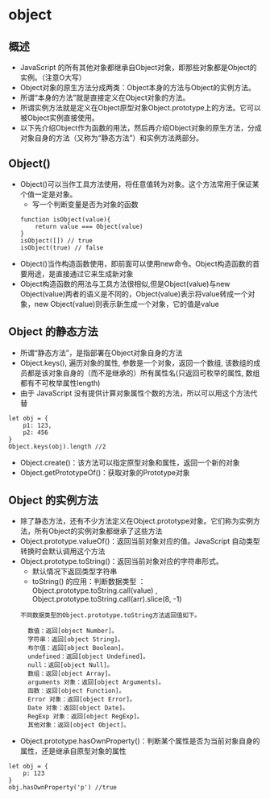 # object

## 概述
- JavaScript 的所有其他对象都继承自Object对象，即那些对象都是Object的实例。（注意O大写）
- Object对象的原生方法分成两类：Object本身的方法与Object的实例方法。
- 所谓“本身的方法”就是直接定义在Object对象的方法。
- 所谓实例方法就是定义在Object原型对象Object.prototype上的方法。它可以被Object实例直接使用。
- 以下先介绍Object作为函数的用法，然后再介绍Object对象的原生方法，分成对象自身的方法（又称为“静态方法”）和实例方法两部分。

## Object()
- Object()可以当作工具方法使用，将任意值转为对象。这个方法常用于保证某个值一定是对象。
  - 写一个判断变量是否为对象的函数
  ```
  function isObject(value){
      return value === Object(value)
  }
  isObject([]) // true
  isObject(true) // false
  ```
- Object()当作构造函数使用，即前面可以使用new命令。Object构造函数的首要用途，是直接通过它来生成新对象
- Object构造函数的用法与工具方法很相似,但是Object(value)与new Object(value)两者的语义是不同的，Object(value)表示将value转成一个对象，new Object(value)则表示新生成一个对象，它的值是value

## Object 的静态方法
- 所谓“静态方法”，是指部署在Object对象自身的方法
- Object.keys(), 遍历对象的属性, 参数是一个对象，返回一个数组, 该数组的成员都是该对象自身的（而不是继承的）所有属性名(只返回可枚举的属性, 数组都有不可枚举属性length)
- 由于 JavaScript 没有提供计算对象属性个数的方法，所以可以用这个方法代替
```
let obj = {
    p1: 123,
    p2: 456
}
Object.keys(obj).length //2
```
- Object.create()：该方法可以指定原型对象和属性，返回一个新的对象
- Object.getPrototypeOf()：获取对象的Prototype对象

## Object 的实例方法
- 除了静态方法，还有不少方法定义在Object.prototype对象。它们称为实例方法，所有Object的实例对象都继承了这些方法
- Object.prototype.valueOf()：返回当前对象对应的值。JavaScript 自动类型转换时会默认调用这个方法
- Object.prototype.toString()：返回当前对象对应的字符串形式。
  - 默认情况下返回类型字符串
  - toString() 的应用：判断数据类型 ：Object.prototype.toString.call(value) , Object.prototype.toString.call(arr).slice(8, -1)
  ```
  不同数据类型的Object.prototype.toString方法返回值如下。

    数值：返回[object Number]。
    字符串：返回[object String]。
    布尔值：返回[object Boolean]。
    undefined：返回[object Undefined]。
    null：返回[object Null]。
    数组：返回[object Array]。
    arguments 对象：返回[object Arguments]。
    函数：返回[object Function]。
    Error 对象：返回[object Error]。
    Date 对象：返回[object Date]。
    RegExp 对象：返回[object RegExp]。
    其他对象：返回[object Object]。
  ```
- Object.prototype.hasOwnProperty()：判断某个属性是否为当前对象自身的属性，还是继承自原型对象的属性
```
let obj = {
    p: 123
}
obj.hasOwnProperty('p') //true
```
